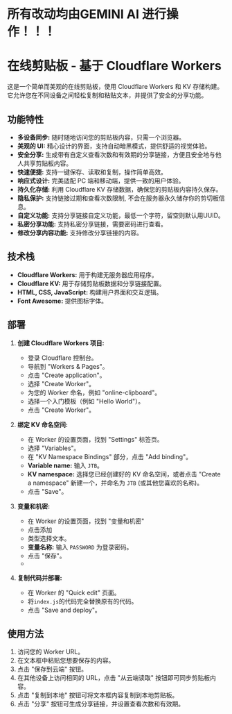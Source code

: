 # 所有改动均由GEMINI AI 进行操作！！！

# 在线剪贴板 - 基于 Cloudflare Workers

这是一个简单而美观的在线剪贴板，使用 Cloudflare Workers 和 KV 存储构建。它允许您在不同设备之间轻松复制和粘贴文本，并提供了安全的分享功能。

## 功能特性

*   **多设备同步:**  随时随地访问您的剪贴板内容，只需一个浏览器。
*   **美观的 UI:**  精心设计的界面，支持自动暗黑模式，提供舒适的视觉体验。
*   **安全分享:**  生成带有自定义查看次数和有效期的分享链接，方便且安全地与他人共享剪贴板内容。
*   **快速便捷:**  支持一键保存、读取和复制，操作简单高效。
*   **响应式设计:**  完美适配 PC 端和移动端，提供一致的用户体验。
*   **持久化存储:**  利用 Cloudflare KV 存储数据，确保您的剪贴板内容持久保存。
*   **隐私保护:**  支持链接过期和查看次数限制, 不会在服务器永久储存你的剪切板信息。
*   **自定义功能:**  支持分享链接自定义功能，最低一个字符，留空则默认用UUID。
*   **私密分享功能:**  支持私密分享链接，需要密码进行查看。
*   **修改分享内容功能:**  支持修改分享链接的内容。
## 技术栈

*   **Cloudflare Workers:**  用于构建无服务器应用程序。
*   **Cloudflare KV:**  用于存储剪贴板数据和分享链接配置。
*   **HTML, CSS, JavaScript:**  构建用户界面和交互逻辑。
*   **Font Awesome:**  提供图标字体。

## 部署

1. **创建 Cloudflare Workers 项目:**
    *   登录 Cloudflare 控制台。
    *   导航到 "Workers & Pages"。
    *   点击 "Create application"。
    *   选择 "Create Worker"。
    *   为您的 Worker 命名，例如 "online-clipboard"。
    *   选择一个入门模板（例如 "Hello World"）。
    *   点击 "Create Worker"。

2. **绑定 KV 命名空间:**
    *   在 Worker 的设置页面，找到 "Settings" 标签页。
    *   选择 "Variables"。
    *   在 "KV Namespace Bindings" 部分，点击 "Add binding"。
    *   **Variable name:** 输入 `JTB`。
    *   **KV namespace:** 选择您已经创建好的 KV 命名空间，或者点击 "Create a namespace" 新建一个，并命名为 `JTB` (或其他您喜欢的名称)。
    *   点击 "Save"。

2. **变量和机密:**
    *   在 Worker 的设置页面，找到 "变量和机密" 
    *   点击添加
    *   类型选择文本。
    *   **变量名称:** 输入 `PASSWORD` 为登录密码。
    *   点击 "保存"。
    *   
4. **复制代码并部署:**
    *   在 Worker 的 "Quick edit" 页面。
    *   将`index.js`的代码完全替换原有的代码。
    *   点击 "Save and deploy"。

## 使用方法

1. 访问您的 Worker URL。
2. 在文本框中粘贴您想要保存的内容。
3. 点击 "保存到云端" 按钮。
4. 在其他设备上访问相同的 URL，点击 "从云端读取" 按钮即可同步剪贴板内容。
5. 点击 "复制到本地" 按钮可将文本框内容复制到本地剪贴板。
6. 点击 "分享" 按钮可生成分享链接，并设置查看次数和有效期。

